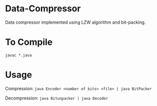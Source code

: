 Data-Compressor
====================
Data compressor implemented using LZW algorithm and bit-packing.

To Compile
===================
`javac *.java`

Usage
====================
Compression: `java Encoder <number of bits> <file> | java BitPacker `

Decompression: `java Bitunpacker | java Decoder `